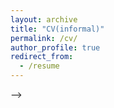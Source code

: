 ```yaml
---
layout: archive
title: "CV(informal)"
permalink: /cv/
author_profile: true
redirect_from:
  - /resume
---
```


<!-- {% include base_path %}

Education
======
* B.S. in ShanghaiTech 2020-2022, 2023-2024; UC Berkeley 2022-2023


Work experience
======
* Whitney Lab
  
Skills
======
* C & CPP
* Python
  * pytorch
* Matlab
* R

<!-- Publications
====== -->
  <!-- <ul>{% for post in site.publications %}
    {% include archive-single-cv.html %}
  {% endfor %}</ul> -->
  

  
<!-- Service and leadership
======
* 2021 Summer Social Practice --> -->
